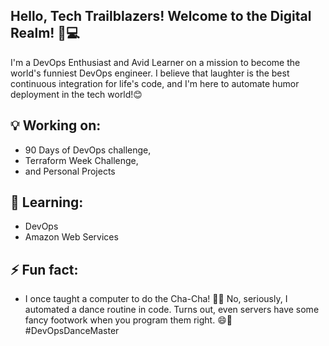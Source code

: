 ## Hello, Tech Trailblazers! Welcome to the Digital Realm! 🚀💻


I'm a DevOps Enthusiast and Avid Learner on a mission to become the world's funniest DevOps engineer. I believe that laughter is the best continuous integration for life's code, and I'm here to automate humor deployment in the tech world!😊


## 💡 Working on:
- 90 Days of DevOps challenge,
- Terraform Week Challenge,
- and Personal Projects


## 🌱 Learning:
- DevOps
- Amazon Web Services


## ⚡ Fun fact:
- I once taught a computer to do the Cha-Cha! 🕺💃 No, seriously, I automated a dance routine in code. Turns out, even servers have some fancy footwork when you program them right. 😄👾 #DevOpsDanceMaster

<!--
**MeenalJy/MeenalJy** is a ✨ _special_ ✨ repository because its `README.md` (this file) appears on your GitHub profile.

Here are some ideas to get you started:


-->
